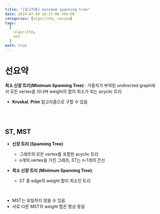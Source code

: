 ```yaml
---
title: "[알고리즘] minimum spanning tree"
date: 2024-07-09 16:37:00 +09:00
categories: [algorithm, review]
tags:
  [
    algorithm,
    mst
  ]
math: true
---
```


# 선요약


**최소 신장 트리(Minimum Spanning Tree)** : 가중치가 부여된 undirected graph에서 모든 vertex을 지나며 weight의 합이 최소가 되는 acyclic 트리

- **Kruskal**, **Prim** 알고리즘으로 구할 수 있음

<br/>
<br/>

## **ST, MST**

- **신장 트리 (Spanning Tree)**:
  - 그래프의 모든 vertex를 포함한 acyclic 트리
  - n개의 vertex을 가진 그래프, ST는 n-1개의 간선

- **최소 신장 트리 (Minimum Spanning Tree)**:
  - ST 중 edge의 weight 합이 최소인 트리

<br/>

- MST는 유일하지 않을 수 있음
- 서로 다른 MST의 weight 합은 항상 동일